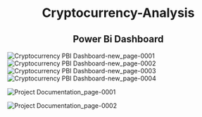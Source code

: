 <h1 align="center">Cryptocurrency-Analysis</h1>

<h2 align="center">Power Bi Dashboard</h2>

![Cryptocurrency PBI Dashboard-new_page-0001](https://github.com/Naresh9368/Cryptocurrency-Analysis/assets/91408179/a6f8ca41-ba43-412e-b91d-d1439c51c149)
![Cryptocurrency PBI Dashboard-new_page-0002](https://github.com/Naresh9368/Cryptocurrency-Analysis/assets/91408179/8b6e764e-3d89-4789-a5d6-ece3255a0670)
![Cryptocurrency PBI Dashboard-new_page-0003](https://github.com/Naresh9368/Cryptocurrency-Analysis/assets/91408179/747daf84-7b51-4457-9e35-df601276c023)
![Cryptocurrency PBI Dashboard-new_page-0004](https://github.com/Naresh9368/Cryptocurrency-Analysis/assets/91408179/fc33b553-f6d3-4d4f-b4ff-dc26ef8d8f73)


![Project Documentation_page-0001](https://github.com/Naresh9368/Cryptocurrency-Analysis/assets/91408179/23fc2b06-170e-4dc1-93da-50018a4fbbe1)

![Project Documentation_page-0002](https://github.com/Naresh9368/Cryptocurrency-Analysis/assets/91408179/bc5c7fde-9352-4069-87ef-598f17427bd5)













